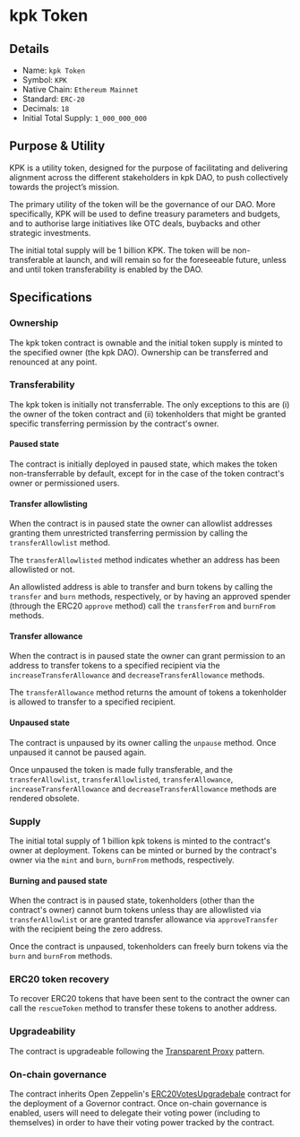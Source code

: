 # kpk Token

## Details

- Name: `kpk Token`
- Symbol: `KPK`
- Native Chain: `Ethereum Mainnet`
- Standard: `ERC-20`
- Decimals: `18`
- Initial Total Supply: `1_000_000_000`

## Purpose & Utility

KPK is a utility token, designed for the purpose of facilitating and delivering alignment across the different stakeholders in kpk DAO, to push collectively towards the project’s mission. 

The primary utility of the token will be the governance of our DAO. More specifically, KPK will be used to define treasury parameters and budgets, and to authorise large initiatives like OTC deals, buybacks and other strategic investments.

The initial total supply will be 1 billion KPK. The token will be non-transferable at launch, and will remain so for the foreseeable future, unless and until token transferability is enabled by the DAO.

## Specifications

### Ownership

The kpk token contract is ownable and the initial token supply is minted to the specified owner (the kpk DAO). Ownership can be transferred and renounced at any point.

### Transferability

The kpk token is initially not transferrable. The only exceptions to this are (i) the owner of the token contract and (ii) tokenholders that might be granted specific transferring permission by the contract's owner.

#### Paused state

The contract is initially deployed in paused state, which makes the token non-transferrable by default, except for in the case of the token contract's owner or permissioned users.

#### Transfer allowlisting

When the contract is in paused state the owner can allowlist addresses granting them unrestricted transferring permission by calling the `transferAllowlist` method.

The `transferAllowlisted` method indicates whether an address has been allowlisted or not.

An allowlisted address is able to transfer and burn tokens by calling the `transfer` and `burn` methods, respectively, or by having an approved spender (through the ERC20 `approve` method) call the `transferFrom` and `burnFrom` methods.

#### Transfer allowance

When the contract is in paused state the owner can grant permission to an address to transfer tokens to a specified recipient via the `increaseTransferAllowance` and `decreaseTransferAllowance` methods.

The `transferAllowance` method returns the amount of tokens a tokenholder is allowed to transfer to a specified recipient.

#### Unpaused state

The contract is unpaused by its owner calling the `unpause` method. Once unpaused it cannot be paused again.

Once unpaused the token is made fully transferable, and the `transferAllowlist`, `transferAllowlisted`, `transferAllowance`, `increaseTransferAllowance` and `decreaseTransferAllowance` methods are rendered obsolete.

### Supply

The initial total supply of 1 billion kpk tokens is minted to the contract's owner at deployment. Tokens can be minted or burned by the contract's owner via the `mint` and `burn`, `burnFrom` methods, respectively.

#### Burning and paused state

When the contract is in paused state, tokenholders (other than the contract's owner) cannot burn tokens unless thay are allowlisted via `transferAllowlist` or are granted transfer allowance via `approveTransfer` with the recipient being the zero address.

Once the contract is unpaused, tokenholders can freely burn tokens via the `burn` and `burnFrom` methods.

### ERC20 token recovery

To recover ERC20 tokens that have been sent to the contract the owner can call the `rescueToken` method to transfer these tokens to another address.

### Upgradeability

The contract is upgradeable following the [Transparent Proxy](https://blog.openzeppelin.com/the-transparent-proxy-pattern) pattern.

### On-chain governance

The contract inherits Open Zeppelin's [ERC20VotesUpgradebale](https://github.com/OpenZeppelin/openzeppelin-contracts-upgradeable/blob/master/contracts/token/ERC20/extensions/ERC20VotesUpgradeable.sol) contract for the deployment of a Governor contract. Once on-chain governance is enabled, users will need to delegate their voting power (including to themselves) in order to have their voting power tracked by the contract.